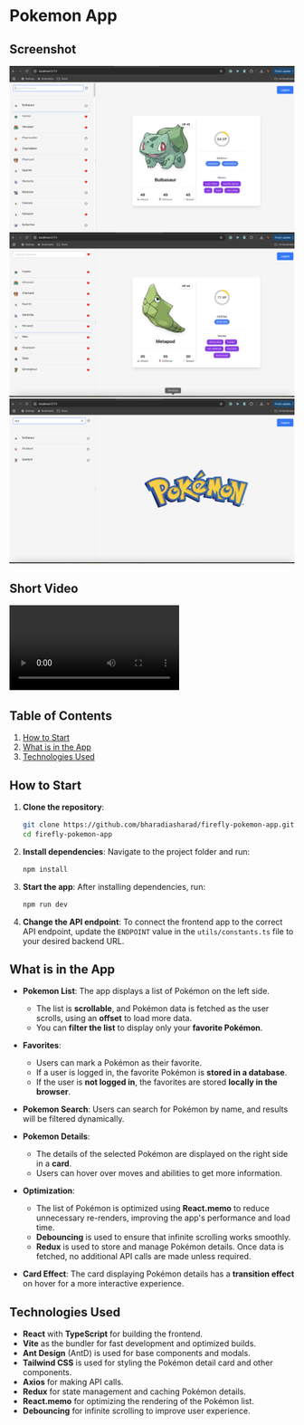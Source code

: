 
# Pokemon App

## Screenshot

![alt text](image.png)
![alt text](image-1.png)
![alt text](image-2.png)

## Short Video
<video controls src="clideo_editor_801cd9c17f694087a3215335c4303f84.mp4" title="Title"></video>


## Table of Contents
1. [How to Start](#how-to-start)
2. [What is in the App](#what-is-in-the-app)
3. [Technologies Used](#technologies-used)

## How to Start

1. **Clone the repository**:
   ```bash
   git clone https://github.com/bharadiasharad/firefly-pokemon-app.git
   cd firefly-pokemon-app
   ```

2. **Install dependencies**:
   Navigate to the project folder and run:
   ```bash
   npm install
   ```

3. **Start the app**:
   After installing dependencies, run:
   ```bash
   npm run dev
   ```

4. **Change the API endpoint**:
   To connect the frontend app to the correct API endpoint, update the `ENDPOINT` value in the `utils/constants.ts` file to your desired backend URL.

## What is in the App

- **Pokemon List**: The app displays a list of Pokémon on the left side.
  - The list is **scrollable**, and Pokémon data is fetched as the user scrolls, using an **offset** to load more data.
  - You can **filter the list** to display only your **favorite Pokémon**.

- **Favorites**: 
  - Users can mark a Pokémon as their favorite.
  - If a user is logged in, the favorite Pokémon is **stored in a database**.
  - If the user is **not logged in**, the favorites are stored **locally in the browser**.

- **Pokemon Search**: Users can search for Pokémon by name, and results will be filtered dynamically.

- **Pokemon Details**: 
  - The details of the selected Pokémon are displayed on the right side in a **card**.
  - Users can hover over moves and abilities to get more information.

- **Optimization**:
  - The list of Pokémon is optimized using **React.memo** to reduce unnecessary re-renders, improving the app's performance and load time.
  - **Debouncing** is used to ensure that infinite scrolling works smoothly.
  - **Redux** is used to store and manage Pokémon details. Once data is fetched, no additional API calls are made unless required.
  
- **Card Effect**: The card displaying Pokémon details has a **transition effect** on hover for a more interactive experience.

## Technologies Used

- **React** with **TypeScript** for building the frontend.
- **Vite** as the bundler for fast development and optimized builds.
- **Ant Design** (AntD) is used for base components and modals.
- **Tailwind CSS** is used for styling the Pokémon detail card and other components.
- **Axios** for making API calls.
- **Redux** for state management and caching Pokémon details.
- **React.memo** for optimizing the rendering of the Pokémon list.
- **Debouncing** for infinite scrolling to improve user experience.

